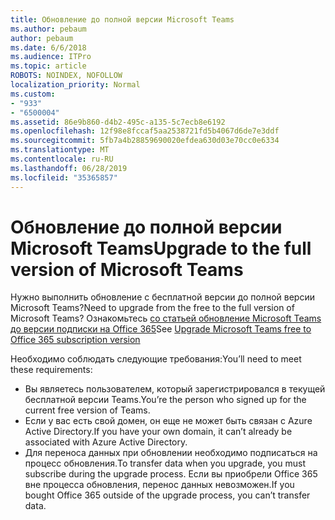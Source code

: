 ```yaml
---
title: Обновление до полной версии Microsoft Teams
ms.author: pebaum
author: pebaum
ms.date: 6/6/2018
ms.audience: ITPro
ms.topic: article
ROBOTS: NOINDEX, NOFOLLOW
localization_priority: Normal
ms.custom:
- "933"
- "6500004"
ms.assetid: 86e9b860-d4b2-495c-a135-5c7ecb8e6192
ms.openlocfilehash: 12f98e8fccaf5aa2538721fd5b4067d6de7e3ddf
ms.sourcegitcommit: 5fb7a4b28859690020efdea630d03e70cc0e6334
ms.translationtype: MT
ms.contentlocale: ru-RU
ms.lasthandoff: 06/28/2019
ms.locfileid: "35365857"
---
```

# <a name="upgrade-to-the-full-version-of-microsoft-teams"></a><span data-ttu-id="ab653-102">Обновление до полной версии Microsoft Teams</span><span class="sxs-lookup"><span data-stu-id="ab653-102">Upgrade to the full version of Microsoft Teams</span></span>

<span data-ttu-id="ab653-103">Нужно выполнить обновление с бесплатной версии до полной версии Microsoft Teams?</span><span class="sxs-lookup"><span data-stu-id="ab653-103">Need to upgrade from the free to the full version of Microsoft Teams?</span></span> <span data-ttu-id="ab653-104">Ознакомьтесь [со статьей обновление Microsoft Teams до версии подписки на Office 365](https://docs.microsoft.com/microsoftteams/upgrade-freemium)</span><span class="sxs-lookup"><span data-stu-id="ab653-104">See [Upgrade Microsoft Teams free to Office 365 subscription version](https://docs.microsoft.com/microsoftteams/upgrade-freemium)</span></span>

<span data-ttu-id="ab653-105">Необходимо соблюдать следующие требования:</span><span class="sxs-lookup"><span data-stu-id="ab653-105">You’ll need to meet these requirements:</span></span>

- <span data-ttu-id="ab653-106">Вы являетесь пользователем, который зарегистрировался в текущей бесплатной версии Teams.</span><span class="sxs-lookup"><span data-stu-id="ab653-106">You’re the person who signed up for the current free version of Teams.</span></span>
- <span data-ttu-id="ab653-107">Если у вас есть свой домен, он еще не может быть связан с Azure Active Directory.</span><span class="sxs-lookup"><span data-stu-id="ab653-107">If you have your own domain, it can’t already be associated with Azure Active Directory.</span></span>
- <span data-ttu-id="ab653-108">Для переноса данных при обновлении необходимо подписаться на процесс обновления.</span><span class="sxs-lookup"><span data-stu-id="ab653-108">To transfer data when you upgrade, you must subscribe during the upgrade process.</span></span> <span data-ttu-id="ab653-109">Если вы приобрели Office 365 вне процесса обновления, перенос данных невозможен.</span><span class="sxs-lookup"><span data-stu-id="ab653-109">If you bought Office 365 outside of the upgrade process, you can’t transfer data.</span></span>
